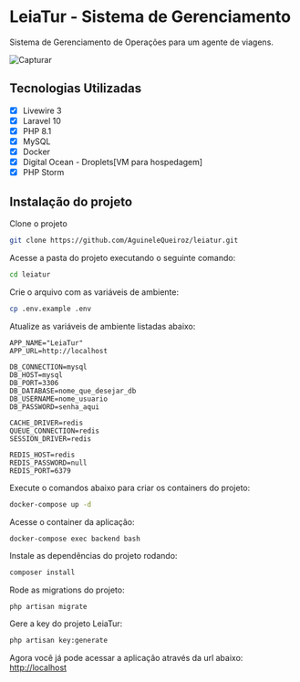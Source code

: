 # LeiaTur - Sistema de Gerenciamento
Sistema de Gerenciamento de Operações para um agente de viagens. 

![Capturar](https://github.com/user-attachments/assets/16c45ade-c023-4c68-9e14-602e67c606f2)

## Tecnologias Utilizadas

- [x] Livewire 3
- [x] Laravel 10
- [x] PHP 8.1
- [x] MySQL
- [x] Docker
- [x] Digital Ocean - Droplets[VM para hospedagem]
- [x] PHP Storm

## Instalação do projeto

Clone o projeto
```sh
git clone https://github.com/AguineleQueiroz/leiatur.git
```
Acesse a pasta do projeto executando o seguinte comando:
```sh
cd leiatur
```
Crie o arquivo com as variáveis de ambiente:
```sh
cp .env.example .env
```
Atualize as variáveis de ambiente listadas abaixo:
```
APP_NAME="LeiaTur"
APP_URL=http://localhost

DB_CONNECTION=mysql
DB_HOST=mysql
DB_PORT=3306
DB_DATABASE=nome_que_desejar_db
DB_USERNAME=nome_usuario
DB_PASSWORD=senha_aqui

CACHE_DRIVER=redis
QUEUE_CONNECTION=redis
SESSION_DRIVER=redis

REDIS_HOST=redis
REDIS_PASSWORD=null
REDIS_PORT=6379
```
Execute o comandos abaixo para criar os containers do projeto:
```sh
docker-compose up -d
```
Acesse o container da aplicação:
```sh
docker-compose exec backend bash
```
Instale as dependências do projeto rodando:
```sh
composer install
```
Rode as migrations do projeto:
```
php artisan migrate
```
Gere a key do projeto LeiaTur:
```sh
php artisan key:generate
```


Agora você já pode acessar a aplicação através da url abaixo:
[http://localhost](http://localhost)

